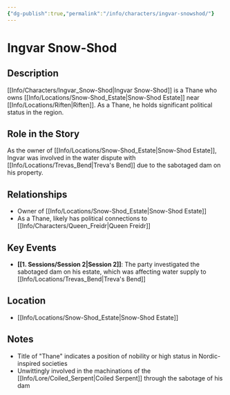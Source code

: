 ```yaml
---
{"dg-publish":true,"permalink":"/info/characters/ingvar-snowshod/"}
---
```


# Ingvar Snow-Shod

## Description
[[Info/Characters/Ingvar_Snow-Shod\|Ingvar Snow-Shod]] is a Thane who owns [[Info/Locations/Snow-Shod_Estate\|Snow-Shod Estate]] near [[Info/Locations/Riften\|Riften]]. As a Thane, he holds significant political status in the region.

## Role in the Story
As the owner of [[Info/Locations/Snow-Shod_Estate\|Snow-Shod Estate]], Ingvar was involved in the water dispute with [[Info/Locations/Trevas_Bend\|Treva's Bend]] due to the sabotaged dam on his property.

## Relationships
- Owner of [[Info/Locations/Snow-Shod_Estate\|Snow-Shod Estate]]
- As a Thane, likely has political connections to [[Info/Characters/Queen_Freidr\|Queen Freidr]]

## Key Events
- **[[1. Sessions/Session 2\|Session 2]]**: The party investigated the sabotaged dam on his estate, which was affecting water supply to [[Info/Locations/Trevas_Bend\|Treva's Bend]]

## Location
- [[Info/Locations/Snow-Shod_Estate\|Snow-Shod Estate]]

## Notes
- Title of "Thane" indicates a position of nobility or high status in Nordic-inspired societies
- Unwittingly involved in the machinations of the [[Info/Lore/Coiled_Serpent\|Coiled Serpent]] through the sabotage of his dam